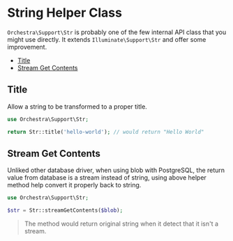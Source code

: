 String Helper Class
==============

`Orchestra\Support\Str` is probably one of the few internal API class that you might use directly. It extends `Illuminate\Support\Str` and offer some improvement.

* [Title](#title)
* [Stream Get Contents](#stream-get-contents)

## Title

Allow a string to be transformed to a proper title.

```php
use Orchestra\Support\Str;

return Str::title('hello-world'); // would return "Hello World"
```

## Stream Get Contents

Unliked other database driver, when using blob with PostgreSQL, the return value from database is a stream instead of string, using above helper method help convert it properly back to string.

```php
use Orchestra\Support\Str;

$str = Str::streamGetContents($blob);
```

> The method would return original string when it detect that it isn't a stream.
